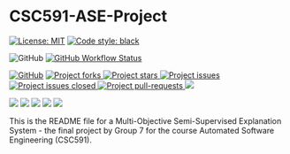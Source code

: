 # CSC591-ASE-Project

[![License: MIT](https://img.shields.io/badge/License-MIT-yellow.svg)](https://opensource.org/licenses/MIT)
[![Code style: black](https://img.shields.io/badge/code%20style-black-000000.svg)](https://github.com/psf/black)


<!--Badges-->

![GitHub](https://img.shields.io/badge/Language-Python-blue.svg)
[![GitHub Workflow Status](https://img.shields.io/github/actions/workflow/status/deekay2310/CSC591-ASE-Project-Group-7/python-app.yml)](https://github.com/deekay2310/CSC591-ASE-Project-Group-7/actions)

[![GitHub](https://img.shields.io/github/license/palash27/ASE-HW-Group7)](https://github.com/deekay2310/CSC591-ASE-Project-Group-7/blob/main/LICENSE.md)
<a href="https://github.com/deekay2310/CSC591-ASE-Project-Group-7/fork" target="blank">
<img src="https://img.shields.io/github/forks/deekay2310/CSC591-ASE-Project-Group-7?style=flat-square" alt="Project forks"/>
</a>
<a href="https://github.com/deekay2310/CSC591-ASE-Project-Group-7/stargazers" target="blank">
<img src="https://img.shields.io/github/stars/deekay2310/CSC591-ASE-Project-Group-7?style=flat-square" alt="Project stars"/>
</a>
<a href="https://github.com/deekay2310/CSC591-ASE-Project-Group-7/issues" target="blank">
<img src="https://img.shields.io/github/issues/deekay2310/CSC591-ASE-Project-Group-7?style=flat-square" alt="Project issues"/>
</a>
<a href="https://github.com/deekay2310/CSC591-ASE-Project-Group-7/issues" target="blank">
<img src="https://img.shields.io/github/issues-closed/deekay2310/CSC591-ASE-Project-Group-7" alt="Project issues closed"/>
</a>
<a href="https://github.com/deekay2310/CSC591-ASE-Project-Group-7/pulls" target="blank">
<img src="https://img.shields.io/github/issues-pr/deekay2310/CSC591-ASE-Project-Group-7?style=flat-square" alt="Project pull-requests"/>
</a>
<a href="https://github.com/deekay2310/CSC591-ASE-Project-Group-7/graphs/contributors" alt="Contributors">
<img src="https://img.shields.io/github/contributors/deekay2310/CSC591-ASE-Project-Group-7" /></a>

<a href="https://github.com/deekay2310/CSC591-ASE-Project-Group-7/milestones" alt="milestones">
<img src="https://img.shields.io/github/milestones/all/deekay2310/CSC591-ASE-Project-Group-7" /></a> 

<a href="https://github.com/deekay2310/CSC591-ASE-Project-Group-7/graphs/commit-activity" alt="commit activity">
<img src="https://img.shields.io/github/commit-activity/w/deekay2310/CSC591-ASE-Project-Group-7" /></a> 

<a href="https://github.com/deekay2310/CSC591-ASE-Project-Group-7/discussions" alt="discussion">
<img src="https://img.shields.io/github/discussions/deekay2310/CSC591-ASE-Project-Group-7" /></a> 

<a href="https://img.shields.io/github/repo-size/deekay2310/CSC591-ASE-Project-Group-7" alt="repo size">
<img src="https://img.shields.io/github/repo-size/deekay2310/CSC591-ASE-Project-Group-7" /></a>

<a href="https://img.shields.io/tokei/lines/github/deekay2310/CSC591-ASE-Project-Group-7" alt="total lines">
<img src="https://img.shields.io/tokei/lines/github/deekay2310/CSC591-ASE-Project-Group-7" /></a>
<br>

<!-- <p align="center">
    <a href="https://github.com/deekay2310/CSC591-ASE-Project-Group-7/issues/new/choose">Report Bug</a>
    /
    <a href="https://github.com/deekay2310/CSC591-ASE-Project-Group-7/issues/new/choose">Request Feature</a>
</p> -->



This is the README file for a Multi-Objective Semi-Supervised Explanation System - the final project by Group 7 for the course Automated Software Engineering (CSC591).
